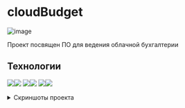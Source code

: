 # cloudBudget

![image](https://github.com/SnowFox-95/cloudbudget_gulp/assets/17219495/ea31c664-d730-4b7c-9a02-eb18edf6e512)

Проект посвящен ПО для ведения облачной бухгалтерии

## Технологии 
<img src="https://img.shields.io/badge/Gulp-003366?style=for-the-badge&logo=gulp&logoColor=FFFFFF"><img src="https://img.shields.io/badge/HTML5-003366?style=for-the-badge&logo=HTML5&logoColor=FFFFFF"> <img src="https://img.shields.io/badge/SASS-003366?style=for-the-badge&logo=sass&logoColor=FFFFFF"><img src="https://img.shields.io/badge/CSS3-003366?style=for-the-badge&logo=css3&logoColor=FFFFFF"> <img src="https://img.shields.io/badge/JavaScript-003366?style=for-the-badge&logo=javascript&logoColor=FFFFFF"><img src="https://img.shields.io/badge/Swiper-003366?style=for-the-badge&logo=swiper&logoColor=FFFFFF">
 
<details>
  <summary> Скриншоты проекта   </summary>
  
![image](https://github.com/SnowFox-95/cloudbudget_gulp/assets/17219495/7365da95-7f8b-44f6-aa62-a2020bc1b77a)
![image](https://github.com/SnowFox-95/cloudbudget_gulp/assets/17219495/3686eb9e-e346-4834-9dcb-2ab3739c7971)
![image](https://github.com/SnowFox-95/cloudbudget_gulp/assets/17219495/9d3c8dfd-b283-4c0e-9913-f975293dae9f)
![image](https://github.com/SnowFox-95/cloudbudget_gulp/assets/17219495/2adea0f6-7a6f-472e-b082-26ad852e1ad8)

</details>